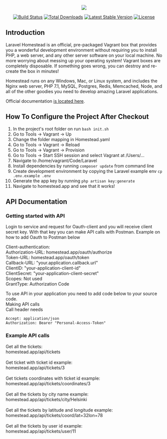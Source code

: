 <p align="center"><img src="https://laravel.com/assets/img/components/logo-homestead.svg"></p>

<p align="center">
<a href="https://travis-ci.org/laravel/homestead"><img src="https://travis-ci.org/laravel/homestead.svg" alt="Build Status"></a>
<a href="https://packagist.org/packages/laravel/homestead"><img src="https://poser.pugx.org/laravel/homestead/d/total.svg" alt="Total Downloads"></a>
<a href="https://packagist.org/packages/laravel/homestead"><img src="https://poser.pugx.org/laravel/homestead/v/stable.svg" alt="Latest Stable Version"></a>
<a href="https://packagist.org/packages/laravel/homestead"><img src="https://poser.pugx.org/laravel/homestead/license.svg" alt="License"></a>
</p>

## Introduction

Laravel Homestead is an official, pre-packaged Vagrant box that provides you a wonderful development environment without requiring you to install PHP, a web server, and any other server software on your local machine. No more worrying about messing up your operating system! Vagrant boxes are completely disposable. If something goes wrong, you can destroy and re-create the box in minutes!

Homestead runs on any Windows, Mac, or Linux system, and includes the Nginx web server, PHP 7.1, MySQL, Postgres, Redis, Memcached, Node, and all of the other goodies you need to develop amazing Laravel applications.

Official documentation [is located here](https://laravel.com/docs/homestead).

## How To Configure the Project After Checkout

1. In the project's root folder on run `bash init.sh`
2. Go to Tools -> Vagrant -> Up
3. Change the folder mapping in Homestead.yaml
4. Go to Tools -> Vagrant -> Reload
5. Go to Tools -> Vagrant -> Provision
6. Go to Tools -> Start SSH session and select Vagrant at /Users/...
7. Navigate to /home/vagrant/Code/Laravel
8. Install dependencies by running `composer update` from command line
9. Create development environment by copying the Laravel example env `cp .env.example .env`
10. Generate the app key by running `php artisan key:generate`
11. Navigate to homestead.app and see that it works!

<h2>API Documentation</h2>
                <h3>Getting started with API</h3>
                <p>Login to service and request for Oauth-client and you will receive client secret key.
                    With that key you can make API calls with Postman. Example on how to add Oauth to Postman below</p>
                <p>Client-authentication:<br>
                    Authorization-URL: homestead.app/oauth/authorize<br>
                    Token-URL: homestead.app/oauth/token<br>
                    Callback-URL: "your.application.callback.url"<br>
                    ClientID: "your-application-client-id"<br>
                    ClientSecret: "your-application-client-secret"<br>
                    Scopes: Not used<br>
                    GrantType: Authorization Code<br>
                </p>
                <p>To use API in your application you need to add code below to your source code.<br>
                    Making API calls<br>
                    Call header needs</p>
                <code>Accept: application/json</code><br>
                <code>Authorization: Bearer "Personal-Access-Token"</code>
                <h3>Example API calls</h3>
                <p>Get all the tickets:<br>
                    homestead.app/api/tickets<br><br>
                    Get ticket with ticket id example:<br>
                    homestead.app/api/tickets/3<br><br>
                    Get tickets coordinates with ticket id example:<br>
                    homestead.app/api/tickets/coordinates/3<br><br>
                    Get all the tickets by city name example:<br>
                    homestead.app/api/tickets/city/Helsinki<br><br>
                    Get all the tickets by latitude and longitude example:<br>
                    homestead.app/api/tickets/coord/lat=32lon=78<br><br>
                    Get all the tickets by user id example:<br>
                    homestead.app/api/tickets/user/11
                </p>
